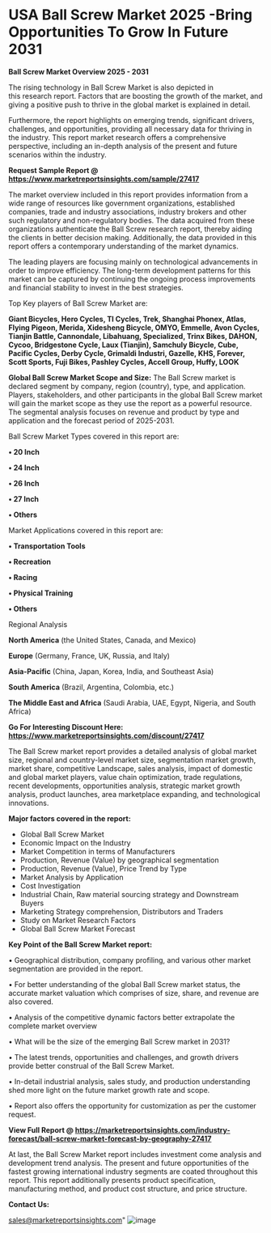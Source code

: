 # USA Ball Screw Market 2025 -Bring Opportunities To Grow In Future 2031

<Strong> Ball Screw Market Overview 2025 - 2031</strong>

The rising technology in Ball Screw Market is also depicted in this research report. Factors that are boosting the growth of the market, and giving a positive push to thrive in the global market is explained in detail.

Furthermore, the report highlights on emerging trends, significant drivers, challenges, and opportunities, providing all necessary data for thriving in the industry. This report market research offers a comprehensive perspective, including an in-depth analysis of the present and future scenarios within the industry.

<strong>Request Sample Report @ <a href=https://www.marketreportsinsights.com/sample/27417>https://www.marketreportsinsights.com/sample/27417</a></strong>

The market overview included in this report provides information from a wide range of resources like government organizations, established companies, trade and industry associations, industry brokers and other such regulatory and non-regulatory bodies. The data acquired from these organizations authenticate the Ball Screw research report, thereby aiding the clients in better decision making. Additionally, the data provided in this report offers a contemporary understanding of the market dynamics.

The leading players are focusing mainly on technological advancements in order to improve efficiency. The long-term development patterns for this market can be captured by continuing the ongoing process improvements and financial stability to invest in the best strategies.

Top Key players of Ball Screw Market are:

<strong>Giant Bicycles, Hero Cycles, TI Cycles, Trek, Shanghai Phonex, Atlas, Flying Pigeon, Merida, Xidesheng Bicycle, OMYO, Emmelle, Avon Cycles, Tianjin Battle, Cannondale, Libahuang, Specialized, Trinx Bikes, DAHON, Cycoo, Bridgestone Cycle, Laux (Tianjin), Samchuly Bicycle, Cube, Pacific Cycles, Derby Cycle, Grimaldi Industri, Gazelle, KHS, Forever, Scott Sports, Fuji Bikes, Pashley Cycles, Accell Group, Huffy, LOOK</strong>

<strong><b>Global Ball Screw Market Scope and Size:</b></strong>
The Ball Screw market is declared segment by company, region (country), type, and application. Players, stakeholders, and other participants in the global Ball Screw market will gain the market scope as they use the report as a powerful resource. The segmental analysis focuses on revenue and product by type and application and the forecast period of 2025-2031.

Ball Screw Market Types covered in this report are:

<strong>• 20 Inch

• 24 Inch

• 26 Inch

• 27 Inch

• Others</strong>

Market Applications covered in this report are:

<strong>• Transportation Tools

• Recreation

• Racing

• Physical Training

• Others</strong> 

Regional Analysis

<strong>North America</strong> (the United States, Canada, and Mexico)

<strong>Europe</strong> (Germany, France, UK, Russia, and Italy)

<strong>Asia-Pacific</strong> (China, Japan, Korea, India, and Southeast Asia)

<strong>South America</strong> (Brazil, Argentina, Colombia, etc.)

<strong>The Middle East and Africa</strong> (Saudi Arabia, UAE, Egypt, Nigeria, and South Africa)

<strong>Go For Interesting Discount Here: <a href=https://www.marketreportsinsights.com/discount/27417>https://www.marketreportsinsights.com/discount/27417</a></strong>

The Ball Screw market report provides a detailed analysis of global market size, regional and country-level market size, segmentation market growth, market share, competitive Landscape, sales analysis, impact of domestic and global market players, value chain optimization, trade regulations, recent developments, opportunities analysis, strategic market growth analysis, product launches, area marketplace expanding, and technological innovations.

<strong><b>Major factors covered in the report:</b></strong>
<ul>
  <li>Global Ball Screw Market </li>
  <li>Economic Impact on the Industry</li>
  <li>Market Competition in terms of Manufacturers</li>
  <li>Production, Revenue (Value) by geographical segmentation</li>
  <li>Production, Revenue (Value), Price Trend by Type</li>
  <li>Market Analysis by Application</li>
  <li>Cost Investigation</li>
  <li>Industrial Chain, Raw material sourcing strategy and Downstream Buyers</li>
  <li>Marketing Strategy comprehension, Distributors and Traders</li>
  <li>Study on Market Research Factors</li>
  <li>Global Ball Screw Market Forecast</li>
</ul>

<strong><b>Key Point of the Ball Screw Market report:</b></strong>

• Geographical distribution, company profiling, and various other market segmentation are provided in the report.

• For better understanding of the global Ball Screw market status, the accurate market valuation which comprises of size, share, and revenue are also covered.

• Analysis of the competitive dynamic factors better extrapolate the complete market overview

• What will be the size of the emerging Ball Screw market in 2031?

• The latest trends, opportunities and challenges, and growth drivers provide better construal of the Ball Screw Market.

• In-detail industrial analysis, sales study, and production understanding shed more light on the future market growth rate and scope.

• Report also offers the opportunity for customization as per the customer request.

<strong><b>View Full Report @ <a href=https://marketreportsinsights.com/industry-forecast/ball-screw-market-forecast-by-geography-27417>https://marketreportsinsights.com/industry-forecast/ball-screw-market-forecast-by-geography-27417</a></b></strong>


At last, the Ball Screw Market report includes investment come analysis and development trend analysis. The present and future opportunities of the fastest growing international industry segments are coated throughout this report. This report additionally presents product specification, manufacturing method, and product cost structure, and price structure.

<strong>Contact Us:</strong>

sales@marketreportsinsights.com"
![image](https://github.com/user-attachments/assets/e910632b-28e6-4b74-9e98-e1a504cca7fa)

